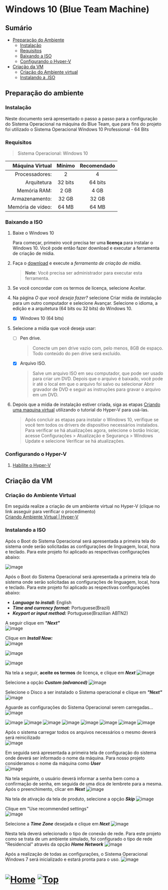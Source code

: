 # Windows 10 (Blue Team Machine)

## Sumário

- [Preparação do Ambiente](#preparação-do-ambiente)
  - [Instalação](#instalação)
  - [Requisitos](#requisitos)
  - [Baixando a ISO](#baixando-a-iso)
  - [Configurando o Hyper-V](#configurando-o-hyper-v)
- [Criação da VM](#criação-da-vm)
  - [Criação do Ambiente virtual](#criação-do-ambiente-virtual)
  - [Instalando a .ISO](#instalando-a-iso)

## Preparação do ambiente

### Instalação

Neste documento será apresentado o passo a passo para a configuração do Sistema Operacional na máquina do Blue Team, que para fins do projeto foi utilizado o Sistema Operacional Windows 10 Professional - 64 Bits

### Requisitos

> Sistema Operacional: Windows 10

|   Máquina Virtual | Mínimo  | Recomendado |
| ----------------: | :-----: | :---------: |
|    Processadores: |    2    |      4      |
|       Arquitetura | 32 bits |   64 bits   |
|      Memória RAM: |  2 GB   |    4 GB     |
|    Armazenamento: |  32 GB  |    32 GB    |
| Memória de vídeo: |  64 MB  |    64 MB    |

### Baixando a ISO

1. Baixe o Windows 10

   Para começar, primeiro você precisa ter uma **licença** para instalar o Windows 10. Você pode então fazer download e executar a ferramenta de criação de mídia.

1. Faça o [download](https://go.microsoft.com/fwlink/?LinkId=691209) e execute a _ferramenta de criação de mídia_.

   > **Note**: Você precisa ser administrador para executar esta ferramenta.

1. Se você concordar com os termos de licença, selecione Aceitar.
1. Na página _O que você deseja fazer?_ selecione Criar mídia de instalação para um outro computador e selecione Avançar.
   Selecione o idioma, a edição e a arquitetura (64 bits ou 32 bits) do Windows 10.

   - [x] Windows 10 (64 bits)

1. Selecione a mídia que você deseja usar:

   - [ ] Pen drive.

     > Conecte um pen drive vazio com, pelo menos, 8GB de espaço. Todo conteúdo do pen drive será excluído.

   - [x] Arquivo ISO.

     > Salve um arquivo ISO em seu computador, que pode ser usado para criar um DVD. Depois que o arquivo é baixado, você pode ir até o local em que o arquivo foi salvo ou selecionar Abrir gravador de DVD e seguir as instruções para gravar o arquivo em um DVD.

1. Depois que a mídia de instalação estiver criada, siga as etapas [Criando uma maquina virtual](./../Hyper-V/hyper-v.md#criando-uma-vm-máquina-virtual) utilizando o tutorial do Hyper-V para usá-las.

   > Após concluir as etapas para instalar o Windows 10, verifique se você tem todos os drivers de dispositivo necessários instalados. Para verificar se há atualizações agora, selecione o botão Iniciar, acesse Configurações > Atualização e Segurança > Windows Update e selecione Verificar se há atualizações.

### Configurando o Hyper-V

1. [Habilite o Hyper-V](../Hyper-V/hyper-v.md)

## Criação da VM

### Criação do Ambiente Virtual

Em seguida realize a criação de um ambiente virtual no Hyper-V (clique no link asseguir para verificar o procedimento)  
[Criando Ambiente Virtual | Hyper-V](./../../F1E2_Criando-Ambiente-Virtualizado/Hyper-V/hyper-v.md/#criando-uma-vm-máquina-virtual)

### Instalando a ISO


Após o Boot do Sistema Operacional será apresentada a primeira tela do sistema onde serão solicitadas as configurações de linguagem, local, hora e teclado. Para este projeto foi aplicado as respectivas configurações abaixo:

![image](https://user-images.githubusercontent.com/105310922/207738459-fbf43d01-74e6-4155-a586-7305af14cf69.png)


Após o Boot do Sistema Operacional será apresentada a primeira tela do sistema onde serão solicitadas as configurações de linguagem, local, hora e teclado. Para este projeto foi aplicado as respectivas configurações abaixo:

- **_Language to install:_** English  
- **_Time and currency format:_** Portuguese(Brazil)  
- **_Keyport or input method:_** Portuguese(Brazilian ABTN2) 

A seguir clique em **_"Next"_**  
![image](https://user-images.githubusercontent.com/105310922/207738548-68a66efe-69c8-41d0-a4c6-25408b3c556a.png)

Clique em **_Install Now:_**  
![image](https://user-images.githubusercontent.com/105310922/207738584-a4e57b83-aa97-4624-acbb-ed94c1699603.png)

![image](https://user-images.githubusercontent.com/105310922/207738806-a80475e3-fecf-4ae5-a855-d9729cc5e203.png)

![image](https://user-images.githubusercontent.com/105310922/207738914-6758ad76-e93f-41c4-86af-dd6237159cf8.png)


Na tela a seguir, **aceite os termos** de licença, e clique em **_Next_**
![image](https://user-images.githubusercontent.com/105310922/207738986-f8d301ee-af5d-416e-b2a3-3f6b4a7726ad.png)

Selecione a opção **_Custom (advanced)_**
![image](https://user-images.githubusercontent.com/105310922/207739051-df95a438-6154-4bed-98ea-cfff578201af.png)

Selecione o Disco a ser instalado o Sistema operacional e clique em **_"Next"_**
![image](https://user-images.githubusercontent.com/105310922/207739125-2015760c-21c8-4d58-a11e-36b7e0ae8e05.png)

Aguarde as configurações do Sistema Operacional serem carregadas...  
![image](https://user-images.githubusercontent.com/105310922/207739326-02bc1ff3-e502-4638-98ce-46e4d9798691.png)


![image](https://user-images.githubusercontent.com/105310922/207739442-36be25b4-478b-473a-bfc5-7d2a2b7e8e56.png)
![image](https://user-images.githubusercontent.com/105310922/207739520-ac94a9a7-f7c5-411d-86b0-e7804d72f120.png)
![image](https://user-images.githubusercontent.com/105310922/207739564-b732526c-18cf-4c75-899c-2bd806d9c1f5.png)
![image](https://user-images.githubusercontent.com/105310922/207739617-90ab37d7-a917-4ad3-86ab-d74187cddbfb.png)
![image](https://user-images.githubusercontent.com/105310922/207739671-37021eb4-49ac-4890-a167-85e03d1449fb.png)
![image](https://user-images.githubusercontent.com/105310922/207739702-b7298f9f-6331-4259-be8c-41e077d31912.png)
![image](https://user-images.githubusercontent.com/105310922/207739770-e6e133b5-793a-432b-9d98-9e62bae1a260.png)
![image](https://user-images.githubusercontent.com/105310922/207739832-3c6bf9a4-5e47-4b5c-a6ba-4f5fb2d7c9ef.png)


Após o sistema carregar todos os arquivos necessários o mesmo deverá será reinicilizado  
![image](https://user-images.githubusercontent.com/105310922/207503991-fb63cfdc-b8f2-494f-9085-98faad13ef80.png)

Em seguida será apresentada a primeira tela de configuração do sistema onde deverá ser informado o nome da máquina. Para nosso projeto consideramos o nome da máquina como **_User_**  
![image](https://user-images.githubusercontent.com/105310922/207504211-986ed36b-1e5c-457f-81f4-1616aa14cb1a.png)

Na tela seguinte, o usuário deverá informar a senha bem como a confirmação de senha, em seguida de uma dica de lembrete para a mesma. Após o preenchimento, clicar em **_Next_**
![image](https://user-images.githubusercontent.com/105310922/207504283-2fd9fb48-8838-4fbf-9827-807117c14477.png)

Na tela de ativação da tela de produto, selecione a opção **_Skip_**
![image](https://user-images.githubusercontent.com/105310922/207504436-d30e157f-3f0b-42e3-acac-93246622208d.png)

Clique em "Use recommended settings"  
![image](https://user-images.githubusercontent.com/105310922/207504484-74b77ad2-acfc-4f4c-b971-147344a41cb2.png)

Selecione a **_Time Zone_** desejada e clique em **_Next_**
![image](https://user-images.githubusercontent.com/105310922/207504547-4e80e448-b899-4d24-9e73-bfb32cd7c0cd.png)

Nesta tela deverá selecionado o tipo de conexão de rede. Para este projeto como se trata de um ambiente simulado, foi configurado o tipo de rede "Residencial" através da opção **_Home Network_**
![image](https://user-images.githubusercontent.com/105310922/207504614-d61e1b87-7d92-4776-8fec-115271388e94.png)

Após a realização de todas as configurações, o Sistema Operacional Windows 7 será inicializado e estará pronta para o uso.
![image](https://user-images.githubusercontent.com/105310922/207504662-37c37bd3-014b-4938-83e8-db597c7970bc.png)


# [![Home][homeimage]][homelink] [![Top][topimage]](#)
[topimage]: https://img.shields.io/badge/-Voltar_ao_topo-grey
[homeimage]: https://img.shields.io/badge/-Home-blue
[homelink]: ./../../../README.md#













